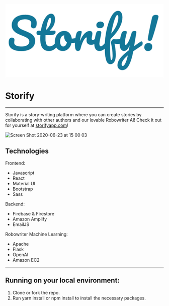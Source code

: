 ![logo](https://github.com/Gryphon-CC12/storify/blob/master/images/logo.png?raw=true)
# Storify
------

Storify is a story-writing platform where you can create stories by collaborating with other authors and our lovable Robowriter AI!
Check it out for yourself at [storifyapp.com](https://www.storifyapp.com)!

![Screen Shot 2020-06-23 at 15 00 03](https://user-images.githubusercontent.com/52077647/85367065-7bb3eb80-b563-11ea-9a7a-bfda8bf283ac.png)


## Technologies
Frontend:
* Javascript
* React
* Material UI
* Bootstrap
* Sass

Backend:
* Firebase & Firestore
* Amazon Amplify
* EmailJS

Robowriter Machine Learning:
* Apache
* Flask
* OpenAI
* Amazon EC2

------

## Running on your local environment:
1. Clone or fork the repo.
2. Run yarn install or npm install to install the necessary packages.

